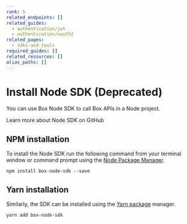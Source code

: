 ```yaml
---
rank: 5
related_endpoints: []
related_guides:
  - authentication/jwt
  - authentication/oauth2
related_pages:
  - sdks-and-tools
required_guides: []
related_resources: []
alias_paths: []
---
```


# Install Node SDK (Deprecated)

You can use Box Node SDK to call Box APIs in a Node
project.

<CTA to="https://github.com/box/box-node-sdk">
  Learn more about Node SDK on GitHub
</CTA>

## NPM installation

To install the Node SDK run the following command from your terminal
window or command prompt using the [Node Package Manager][npm].

```shell
npm install box-node-sdk --save
```

## Yarn installation

Similarly, the SDK can be installed using the [Yarn package][yarn] manager.

```shell
yarn add box-node-sdk
```

[npm]: https://www.npmjs.com/
[yarn]: https://yarnpkg.com/
[node]: https://github.com/box/box-node-sdk
